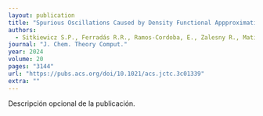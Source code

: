 ```yaml
---
layout: publication
title: "Spurious Oscillations Caused by Density Functional Appproximations: Who is to blame, Exchange or Correlation?"
authors:
  - Sitkiewicz S.P., Ferradás R.R., Ramos-Cordoba, E., Zalesny R., Matito E., Luis J.M.
journal: "J. Chem. Theory Comput."
year: 2024
volume: 20
pages: "3144"
url: "https://pubs.acs.org/doi/10.1021/acs.jctc.3c01339"
extra: ""
---
```


Descripción opcional de la publicación.
